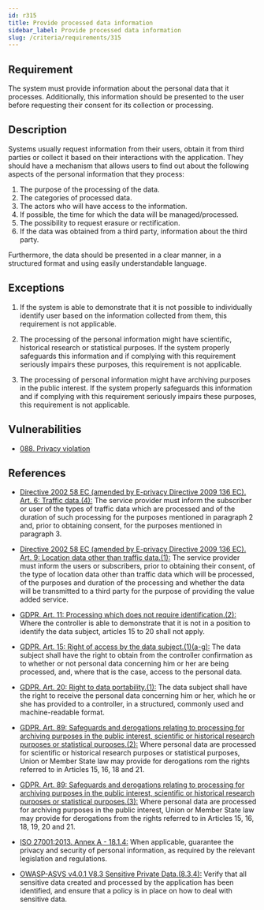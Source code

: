 ```yaml
---
id: r315
title: Provide processed data information
sidebar_label: Provide processed data information
slug: /criteria/requirements/315
---
```


## Requirement

The system must provide information
about the personal data that it processes.
Additionally,
this information should be presented to the user
before requesting their consent
for its collection or processing.

## Description

Systems usually request information
from their users,
obtain it from third parties
or collect it based on their interactions
with the application.
They should have a mechanism
that allows users to find out
about the following aspects
of the personal information
that they process:

1. The purpose of the processing of the data.
2. The categories of processed data.
3. The actors who will have access to the information.
4. If possible, the time for which the data will be managed/processed.
5. The possibility to request erasure or rectification.
6. If the data was obtained from a third party,
information about the third party.

Furthermore,
the data should be presented in a clear manner,
in a structured format
and using easily understandable language.

## Exceptions

1. If the system is able to demonstrate
that it is not possible
to individually identify user
based on the information collected from them,
this requirement is not applicable.

2. The processing of the personal information
might have scientific,
historical research or statistical purposes.
If the system properly safeguards
this information and if complying
with this requirement seriously impairs these purposes,
this requirement is not applicable.

3. The processing of personal information
might have archiving purposes
in the public interest.
If the system properly safeguards
this information and if complying
with this requirement seriously impairs these purposes,
this requirement is not applicable.

## Vulnerabilities

- [088. Privacy violation](/criteria/vulnerabilities/088)

## References

- [Directive 2002 58 EC (amended by E-privacy Directive 2009 136 EC). Art. 6: Traffic data.(4):](https://eur-lex.europa.eu/legal-content/EN/TXT/PDF/?uri=CELEX:02002L0058-20091219)
The service provider must inform
the subscriber or user of the types
of traffic data which are processed
and of the duration of such processing
for the purposes mentioned in paragraph 2 and,
prior to obtaining consent,
for the purposes mentioned
in paragraph 3.

- [Directive 2002 58 EC (amended by E-privacy Directive 2009 136 EC). Art. 9: Location data other than traffic data.(1):](https://eur-lex.europa.eu/legal-content/EN/TXT/PDF/?uri=CELEX:02002L0058-20091219)
The service provider
must inform the users or subscribers,
prior to obtaining their consent,
of the type of location data
other than traffic data
which will be processed,
of the purposes and duration
of the processing
and whether the data will be transmitted
to a third party for the purpose
of providing the value added service.

- [GDPR. Art. 11: Processing which does not require identification.(2):](https://gdpr-info.eu/art-11-gdpr/)
Where the controller is able
to demonstrate that it is not in a position
to identify the data subject,
articles 15 to 20 shall not apply.

- [GDPR. Art. 15: Right of access by the data subject.(1)(a-g):](https://gdpr-info.eu/art-15-gdpr/)
The data subject shall have
the right to obtain
from the controller confirmation as
to whether or not personal data
concerning him or her
are being processed,
and,
where that is the case,
access to the personal data.

- [GDPR. Art. 20: Right to data portability.(1):](https://gdpr-info.eu/art-20-gdpr/)
The data subject shall have
the right to receive the personal data
concerning him or her,
which he or she has provided
to a controller,
in a structured,
commonly used and machine-readable format.

- [GDPR. Art. 89: Safeguards and derogations relating to processing for archiving purposes in the public interest, scientific or historical research purposes or statistical purposes.(2):](https://gdpr-info.eu/art-89-gdpr/)
Where personal data
are processed for scientific
or historical research purposes
or statistical purposes,
Union or Member State law
may provide for derogations 
rom the rights referred
to in Articles 15, 16, 18 and 21.

- [GDPR. Art. 89: Safeguards and derogations relating to processing for archiving purposes in the public interest, scientific or historical research purposes or statistical purposes.(3):](https://gdpr-info.eu/art-89-gdpr/)
Where personal data
are processed for archiving purposes
in the public interest,
Union or Member State
law may provide for derogations
from the rights referred
to in Articles 15, 16, 18, 19, 20 and 21.

- [ISO 27001:2013. Annex A - 18.1.4:](https://www.iso.org/obp/ui/#iso:std:54534:en)
When applicable,
guarantee the privacy and security
of personal information,
as required by the relevant legislation
and regulations.

- [OWASP-ASVS v4.0.1 V8.3 Sensitive Private Data.(8.3.4):](https://owasp.org/www-pdf-archive/OWASP_Application_Security_Verification_Standard_4.0-en.pdf)
Verify that all sensitive data created
and processed by the application
has been identified,
and ensure that a policy is in place
on how to deal with sensitive data.
